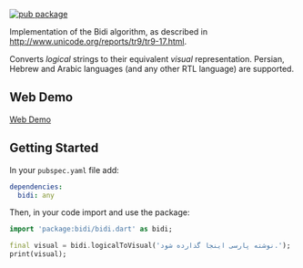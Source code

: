 [![pub package](https://img.shields.io/pub/v/bidi.svg)](https://pub.dartlang.org/packages/bidi)

Implementation of the Bidi algorithm, as described in http://www.unicode.org/reports/tr9/tr9-17.html.

Converts *logical* strings to their equivalent *visual* representation. Persian, Hebrew and Arabic languages (and any other RTL language) are supported.

## Web Demo

[Web Demo](https://bidi.pwa.ir)

## Getting Started

In your `pubspec.yaml` file add:

```yaml
dependencies:
  bidi: any
```

Then, in your code import and use the package:

```dart
import 'package:bidi/bidi.dart' as bidi;

final visual = bidi.logicalToVisual('نوشته پارسی اینجا گذارده شود.');
print(visual);
```
